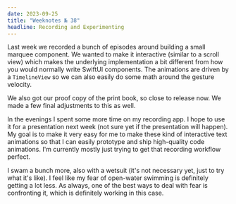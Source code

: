 ```yaml
---
date: 2023-09-25
title: "Weeknotes № 38"
headline: Recording and Experimenting
---
```


Last week we recorded a bunch of episodes around building a small marquee component. We wanted to make it interactive (similar to a scroll view) which makes the underlying implementation a bit different from how you would normally write SwiftUI components. The animations are driven by a `TimelineView` so we can also easily do some math around the gesture velocity.

We also got our proof copy of the print book, so close to release now. We made a few final adjustments to this as well.

In the evenings I spent some more time on my recording app. I hope to use it for a presentation next week (not sure yet if the presentation will happen). My goal is to make it very easy for me to make these kind of interactive text animations so that I can easily prototype and ship high-quality code animations. I'm currently mostly just trying to get that recording workflow perfect.

I swam a bunch more, also with a wetsuit (it's not necessary yet, just to try what it's like). I feel like my fear of open-water swimming is definitely getting a lot less. As always, one of the best ways to deal with fear is confronting it, which is definitely working in this case.

